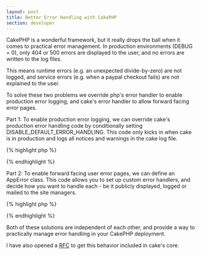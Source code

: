 ```yaml
---
layout: post
title: Better Error Handling with CakePHP
section: developer
---
```

CakePHP is a wonderful framework, but it really drops the ball when it comes to practical error management. In production environments (DEBUG = 0), only 404 or 500 errors are displayed to the user, and no errors are written to the log files.

This means runtime errors (e.g. an unexpected divide-by-zero) are not logged, and service errors (e.g. when a paypal checkout fails) are not explained to the user.

To solve these two problems we override php's error handler to enable production error logging, and cake's error handler to allow forward facing error pages.

Part 1: To enable production error logging, we can override cake's production error handling code by conditionally setting DISABLE_DEFAULT_ERROR_HANDLING. This code only kicks in when cake is in production and logs all notices and warnings in the cake log file.

{% highlight php %}
<?php
app/config/bootstrap.php
&lt;?php
/**
 * Handle logging errors in production mode
 */
if (Configure::read() === 0) {
    // Disable the default handling and include logger
    define('DISABLE_DEFAULT_ERROR_HANDLING', 1);
    uses('cake_log');
    error_reporting(E_ALL);
    
    /**
     * A function to directly log errors
     *
     * @param $errno The error number
     * @param $errstr The error description
     * @param $errfile The file where the error occured
     * @param $errline The line of the file where the error occured
     * @return bool Success
     */
    function productionError($errno, $errstr, $errfile, $errline) {
        // Ignore E_STRICT and suppressed errors
        if ($errno === 2048 || error_reporting() === 0) {
            return;
        }
        
        // What type of error
        $level = LOG_DEBUG;
        switch ($errno) {
            case E_PARSE:
            case E_ERROR:
            case E_CORE_ERROR:
            case E_COMPILE_ERROR:
            case E_USER_ERROR:
                $error = 'Fatal Error';
                $level = LOG_ERROR;
            break;
            case E_WARNING:
            case E_USER_WARNING:
            case E_COMPILE_WARNING:
            case E_RECOVERABLE_ERROR:
                $error = 'Warning';
                $level = LOG_WARNING;
            break;
            case E_NOTICE:
            case E_USER_NOTICE:
                $error = 'Notice';
                $level = LOG_NOTICE;
            break;
            default:
                return false;
            break;
        }

        // Log
        CakeLog::write($level, sprintf('%s (%d): %s in [%s, line %d]',
            $error, $errno, $errstr, $errfile, $errline));
        
        // Die if fatal
        if ($level === LOG_ERROR) {
            die();
        }
        
        return true;
    }
    
    // Use the above handling
    set_error_handler('productionError');
}
?&gt;
?>
{% endhighlight %}

Part 2: To enable forward facing user error pages, we can define an AppError class. This code allows you to set up custom error handlers, and decide how you want to handle each - be it publicly displayed, logged or mailed to the site managers.

{% highlight php %}
<?php
app/app_error.php:
&lt;?php
class AppError extends ErrorHandler
{   
    /**
     * List of errors which are displayed, even in production mode
     */
    var $displayErrors = array('logic', 'paypal', 'payflow');
    
    /**
     * List of errors which, when occur, information is emailed to
     * the site administrator
     */
    var $emailErrors   = array();
    
    /** 
     * List of errors which, when occur, will result in log entries
     */
    var $logErrors     = array('logic', 'system');
    
    /** 
     * A string containing people to be notified in the event of an
     * error. The string must be acceptable input for the mail function
     */
    var $siteManager   = 'aidan@php.net';
    
    /**
     * Override the default cakeError error handling behaviour
     *
     * By setting the debug switch, the page will be publically visisble
     * Alternatively, or in conjunction with, we can log and notify the
     * site owner
     */
    function __construct($method, $messages)
    {
        if (in_array($method, $this-&gt;displayErrors)) {
            Configure::write('debug', 1);
        }
        
        if (in_array($method, $this-&gt;logErrors)) {
            $bt = debug_backtrace();
            $errfile = $bt[1]['file'];
            $errline = $bt[1]['line'];
            $parameters = str_replace(&quot;\n&quot;, '',
                print_r($messages, true));
            $error = sprintf('%s: Called with parameters (%s) in [%s, line %d]',
                $method, $parameters, $errfile, $errline);
            CakeLog::write(LOG_ERROR, $error);        
        }
        
        if (in_array($method, $this-&gt;emailErrors)) { 
            $this-&gt;_notify($method, $messages);
        }
        
        // Handle as normal
        parent::__construct($method, $messages);
    }
    
    /**
     * Send out email when an error occurs
     */
    function _notify($method, $messages)
    {
        $subject  = '[CakePHP] Site Error';
        $headers  = 'From: cakephp@' . $_SERVER['HTTP_HOST'] . &quot;\r\n&quot;;
        $headers .= 'Reply-To: cakephp@' . $_SERVER['HTTP_HOST'];
        $message  = 'An occurred error at ' . $_SERVER['HTTP_HOST'] . &quot;.\n\n&quot;;
        foreach ($messages as $key =&gt; $value) {
            $message .= sprintf(&quot;    %s: %s\n&quot;, $key, $value);
        }
        
        mail($this-&gt;siteManager, $subject, $message, $headers);
    }

    /**
     * A fatal logic error occured
     *
     * @param $params Expects keys [message]
     */
    function logic($params)
    {
        $this-&gt;controller-&gt;set('message', $params['message']);
        $this-&gt;_outputMessage('logic');
    }
}
?&gt;
?>
{% endhighlight %}

Both of these solutions are independent of each other, and provide a way to practically manage error handling in your CakePHP deployment.

I have also opened a <a href="https://trac.cakephp.org/ticket/6165">RFC</a> to get this behavior included in cake's core.